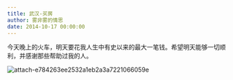 ```yaml
---
title: 武汉-买房
author: 雾非雾的情思
date: 2014-10-17 00:00:00
---
```

今天晚上的火车，明天要花我人生中有史以来的最大一笔钱。希望明天能够一切顺利，并感谢那些帮助过我的人。

![attach-e784263ee2532a1eb2a3a7221066059e][]


[attach-e784263ee2532a1eb2a3a7221066059e]: http://file.mspring.org/attach-e784263ee2532a1eb2a3a7221066059e